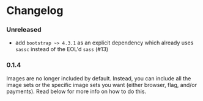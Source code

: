 # Changelog

### Unreleased

* add `bootstrap ~> 4.3.1` as an explicit dependency which already uses `sassc` instead of the EOL'd `sass` (#13)

### 0.1.4

Images are no longer included by default. Instead, you can include all the image sets or the specific image sets you want (either browser, flag, and/or payments).  Read below for more info on how to do this.
